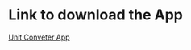 <h1>Link to download the App</h1>
<a href="https://1drv.ms/u/s!AgvsbrR-mPDyhW9qqCQV3B9riTpa?e=FbHsSa">Unit Conveter App</a>
